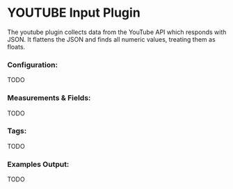 # YOUTUBE Input Plugin

The youtube plugin collects data from the YouTube API which responds with JSON.  It flattens the JSON and finds all numeric values, treating them as floats.

### Configuration:

TODO

### Measurements & Fields:

TODO

### Tags:

TODO

### Examples Output:

TODO
